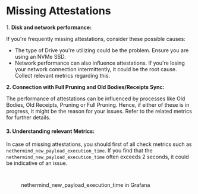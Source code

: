 # Missing Attestations

1\. **Disk and network performance:**

If you're frequently missing attestations, consider these possible causes:

* The type of Drive you're utilizing could be the problem. Ensure you are using an NVMe SSD.
* Network performance can also influence attestations. If you're losing your network connection intermittently, it could be the root cause. Collect relevant metrics regarding this.

**2. Connection with Full Pruning and Old Bodies/Receipts Sync:**

The performance of attestations can be influenced by processes like Old Bodies, Old Receipts, Pruning or Full Pruning. Hence, if either of these is in progress, it might be the reason for your issues. Refer to the related metrics for further details.

#### **3. Understanding relevant Metrics:**

In case of missing attestations, you should first of all check metrics such as `nethermind_new_payload_execution_time`. If you find that the `nethermind_new_payload_execution_time` often exceeds 2 seconds, it could be indicative of an issue.

<div>

<img src="https://github.com/NethermindEth/nethermind/assets/2915361/d708ca8a-4573-4e02-8c57-b0cb8120117c.png" alt="">

 

<figure><img src="https://user-images.githubusercontent.com/2915361/250080966-d708ca8a-4573-4e02-8c57-b0cb8120117c.png" alt=""><figcaption><p>nethermind_new_payload_execution_time in Grafana</p></figcaption></figure>

</div>

